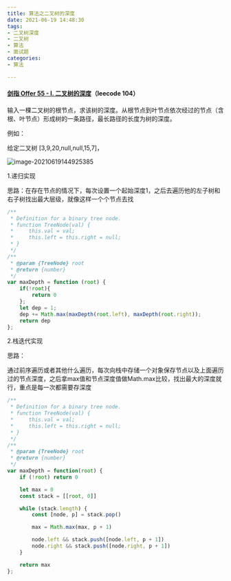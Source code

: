 ```yaml
---
title: 算法之二叉树的深度
date: 2021-06-19 14:48:30
tags:
- 二叉树深度
- 二叉树
- 算法
- 面试题
categories:
- 算法

---
```


#### [剑指 Offer 55 - I. 二叉树的深度](https://leetcode-cn.com/problems/er-cha-shu-de-shen-du-lcof/)（leecode 104）

输入一棵二叉树的根节点，求该树的深度。从根节点到叶节点依次经过的节点（含根、叶节点）形成树的一条路径，最长路径的长度为树的深度。

例如：

给定二叉树 [3,9,20,null,null,15,7]，

![image-20210619144925385](image-20210619144925385.png)



1.递归实现

思路：在存在节点的情况下，每次设置一个起始深度1，之后去遍历他的左子树和右子树找出最大层级，就像这样一个个节点去找

```js
/**
 * Definition for a binary tree node.
 * function TreeNode(val) {
 *     this.val = val;
 *     this.left = this.right = null;
 * }
 */
/**
 * @param {TreeNode} root
 * @return {number}
 */
var maxDepth = function (root) {
    if(!root){
        return 0
    };
    let dep = 1;
    dep += Math.max(maxDepth(root.left), maxDepth(root.right));
    return dep
};
```



2.栈迭代实现

思路：

通过前序遍历或者其他什么遍历，每次向栈中存储一个对象保存节点以及上面遍历过的节点深度，之后拿max值和节点深度值做Math.max比较，找出最大的深度就行，重点是每一次都需要存深度

```js
/**
 * Definition for a binary tree node.
 * function TreeNode(val) {
 *     this.val = val;
 *     this.left = this.right = null;
 * }
 */
/**
 * @param {TreeNode} root
 * @return {number}
 */
var maxDepth = function(root) {
    if (!root) return 0

    let max = 0
    const stack = [[root, 0]]

    while (stack.length) {
        const [node, p] = stack.pop()

        max = Math.max(max, p + 1)

        node.left && stack.push([node.left, p + 1])
        node.right && stack.push([node.right, p + 1])
    }

    return max
};
```

